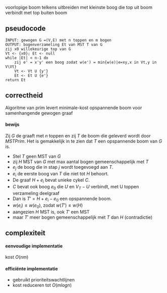 voorlopige boom telkens uitbreiden met kleinste boog die top uit boom verbindt met top buiten boom

## pseudocode
```
INPUT: gewogen G =(V,E) met n toppen en m bogen
OUTPUT: bogenverzameling Et van MST T van G
zij x0 willekeurige top van G
Vt <- {x0}; Et <- null
while |Et| < n-1 do 
	zij e' = x'y' een boog zodat w(e') = min{w(e)|e=xy,x in Vt,y in V\Vt}
	Vt <- Vt U {y'}
	Et <- Et U {e'}
return Et
```

## correctheid
Algoritme van prim levert minimale-kost opspannende boom voor samenhangende gewogen graaf
#### bewijs
Zij $G$ de graaft met $n$ toppen en zij $T$ de boom die geleverd wordt door _MSTPrim_. Het is gemakkelijk in te zien dat $T$ een opspannende boom van $G$ is. 
- Stel $T$ geen MST van $G$
- zij $H$ MST van $G$ met max aantal bogen gemeenschappelijk met $T$
- $e_{j}$ de boog die in stap $j$ wordt toegevoegd aan $T$. 
- $e_{i}$ de eerste boog van $T$ die niet tot $H$ behoort. 
- De graaf $H + e_{i}$ bevat unieke cykel $C$. 
- $C$ bevat ook boog $e_{0}$ die $U$ en $V_{T} - U$ verbindt, met U toppen verzameling deelgraaf
- Dan is $T' = H + e_{i} - e_{0}$ een opspannende boom.
- $w(e_{i}) \leq w(e_{0}),$ zodat $w(T') \leq w(H)$ 
- aangezien $H$ MST is, ook $T'$ een MST
- maar $T'$ meer bogen gemeenschappelijk met $T$ dan $H$ (contradictie)

## complexiteit
#### eenvoudige implementatie
kost $O(nm)$

#### efficiënte implementatie
- gebruikt prioriteitswachtlijnen
- kost reduceren tot $O(m log n)$